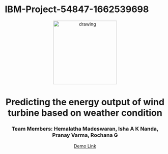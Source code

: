 # IBM-Project-54847-1662539698

<div align="center">
  <img src="https://upload.wikimedia.org/wikipedia/commons/5/51/IBM_logo.svg"  align="center" alt="drawing" width="200" />
  <br/>
   <h1>Predicting the energy output of wind turbine based on weather condition</h1>
   <h3>Team Members: Hemalatha Madeswaran, Isha A K Nanda, Pranay Varma, Rochana G </h3>
   <a href="https://drive.google.com/file/d/1U6xMDqmJV9_pXjAYflf2PZsqC7J-twqk/view?usp=sharing">Demo Link</a>
</div>
